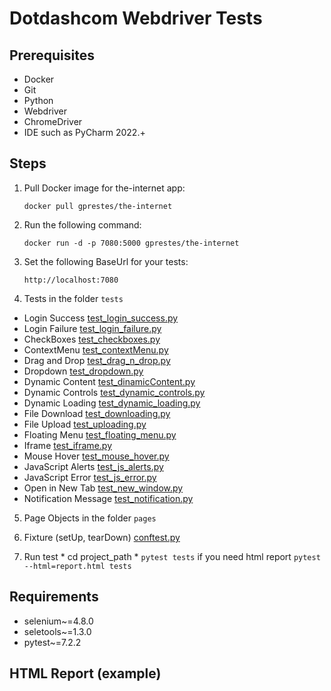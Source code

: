 # Dotdashcom Webdriver Tests
## Prerequisites
* Docker
* Git
* Python
* Webdriver
* ChromeDriver
* IDE such as PyCharm 2022.+
## Steps
1. Pull Docker image for the-internet app:
  
    `docker pull gprestes/the-internet`
  
2. Run the following command: 

    `docker run -d -p 7080:5000 gprestes/the-internet`
  
3. Set the following BaseUrl for your tests:

   `http://localhost:7080`

4. Tests in the folder `tests`


  *    Login Success  [test_login_success.py](https://github.com/alexkuzh/Dotdashcom/blob/main/tests/test_login_success.py)
  *    Login Failure  [test_login_failure.py](https://github.com/alexkuzh/Dotdashcom/blob/main/tests/test_login_failure.py)
  *    CheckBoxes  [test_checkboxes.py ](https://github.com/alexkuzh/Dotdashcom/blob/main/tests/test_checkboxes.py)
  *    ContextMenu  [test_contextMenu.py](https://github.com/alexkuzh/Dotdashcom/blob/main/tests/test_contextMenu.py)
  *    Drag and Drop  [test_drag_n_drop.py](https://github.com/alexkuzh/Dotdashcom/blob/main/tests/test_drag_n_drop.py)
  *    Dropdown  [test_dropdown.py](https://github.com/alexkuzh/Dotdashcom/blob/main/tests/test_dropdown.py)
  *    Dynamic Content  [test_dinamicContent.py ](https://github.com/alexkuzh/Dotdashcom/blob/main/tests/test_dinamicContent.py)
  *    Dynamic Controls  [test_dynamic_controls.py](https://github.com/alexkuzh/Dotdashcom/blob/main/tests/test_dynamic_controls.py)
  *    Dynamic Loading  [test_dynamic_loading.py](https://github.com/alexkuzh/Dotdashcom/blob/main/tests/test_dynamic_loading.py)
  *    File Download  [test_downloading.py](https://github.com/alexkuzh/Dotdashcom/blob/main/tests/test_downloading.py)
  *    File Upload  [test_uploading.py](https://github.com/alexkuzh/Dotdashcom/blob/main/tests/test_uploading.py)
  *    Floating Menu  [test_floating_menu.py](https://github.com/alexkuzh/Dotdashcom/blob/main/tests/test_floating_menu.py)
  *    Iframe  [test_iframe.py ](https://github.com/alexkuzh/Dotdashcom/blob/main/tests/test_iframe.py)
  *    Mouse Hover  [test_mouse_hover.py](https://github.com/alexkuzh/Dotdashcom/blob/main/tests/test_mouse_hover.py)
  *    JavaScript Alerts  [test_js_alerts.py](https://github.com/alexkuzh/Dotdashcom/blob/main/tests/test_js_alerts.py)
  *    JavaScript Error  [test_js_error.py](https://github.com/alexkuzh/Dotdashcom/blob/main/tests/test_js_error.py)
  *    Open in New Tab  [test_new_window.py ](https://github.com/alexkuzh/Dotdashcom/blob/main/tests/test_new_window.py)
  *    Notification Message  [test_notification.py](https://github.com/alexkuzh/Dotdashcom/blob/main/tests/test_notification.py)

5. Page Objects in the folder `pages`

6. Fixture (setUp, tearDown) [conftest.py](https://github.com/alexkuzh/Dotdashcom/blob/main/conftest.py)

7. Run test 
        * cd project_path
        * `pytest tests` if you need html report `pytest --html=report.html tests`

## Requirements
* selenium~=4.8.0
* seletools~=1.3.0
* pytest~=7.2.2

## HTML Report (example)
